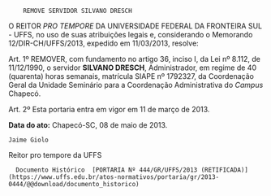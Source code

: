         REMOVE SERVIDOR SILVANO DRESCH  

O REITOR *PRO TEMPORE* DA UNIVERSIDADE FEDERAL DA FRONTEIRA SUL - UFFS, no uso de suas atribuições legais e, considerando o Memorando 12/DIR-CH/UFFS/2013, expedido em 11/03/2013, resolve:

 Art. 1º REMOVER, com fundamento no artigo 36, inciso I, da Lei nº 8.112, de 11/12/1990, o servidor **SILVANO DRESCH**, Administrador, em regime de 40 (quarenta) horas semanais, matrícula SIAPE nº 1792327, da Coordenação Geral da Unidade Seminário para a Coordenação Administrativa do *Campus* Chapecó.

 Art. 2º Esta portaria entra em vigor em 11 de março de 2013.

  

   **Data do ato:** Chapecó-SC, 08 de maio de 2013.   
 

    Jaime Giolo   
 Reitor pro tempore da UFFS 

      Documento Histórico  [PORTARIA Nº 444/GR/UFFS/2013 (RETIFICADA)](https://www.uffs.edu.br/atos-normativos/portaria/gr/2013-0444/@@download/documento_historico)     
      